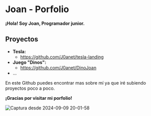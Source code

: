 # **Joan** - Porfolio

**¡Hola! Soy Joan, Programador junior.**



## Proyectos
* **Tesla:** 
    * https://github.com/J0anet/tesla-landing
* **Juego "Dinos":**
    * https://github.com/J0anet/DinoJoan
* ...

En este Github puedes encontrar mas sobre mí ya que iré subiendo proyectos poco a poco.

**¡Gracias por visitar mi porfolio!**


![Captura desde 2024-09-09 20-01-58](https://github.com/user-attachments/assets/551b6390-b96e-4487-b89f-24cdef018fd6)
